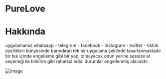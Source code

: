 # PureLove
# Hakkında
uygulamamız whatsapp - telegram - facebook - instagram - twitter - tiktok özellikleri bünyesinde barındıran tek bir uygulama şeklinde tasarlanmaktadır bir tek içinde engelleme gibi bir yapı olmayacak onun yerine sessize al seçeneği ile bildirim gibi rahatsız edici durumlar engellenmiş olacaktır.

![image](https://github.com/user-attachments/assets/97e3465f-8d3c-43dd-b441-167e3073fd4c)

